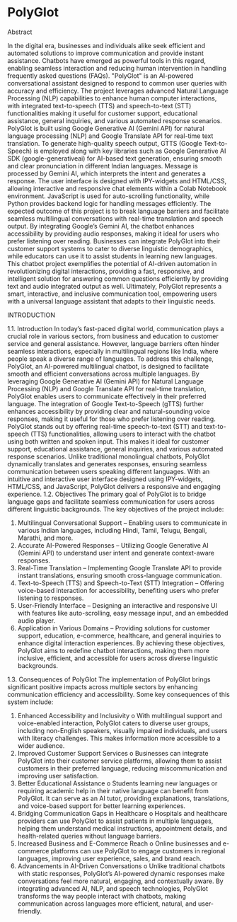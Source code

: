 # PolyGlot
Abstract

In the digital era, businesses and individuals alike seek efficient and automated solutions to improve communication and provide instant assistance. Chatbots have emerged as powerful tools in this regard, enabling seamless interaction and reducing human intervention in handling frequently asked questions (FAQs). "PolyGlot" is an AI-powered conversational assistant designed to respond to common user queries with accuracy and efficiency. The project leverages advanced Natural Language Processing (NLP) capabilities to enhance human computer interactions, with integrated text-to-speech (TTS) and speech-to-text (STT) functionalities making it useful for customer support, educational assistance, general inquiries, and various automated response scenarios.
PolyGlot is built using Google Generative AI (Gemini API) for natural language processing (NLP) and Google Translate API for real-time text translation. To generate high-quality speech output, GTTS (Google Text-to-Speech) is employed along with key libraries such as Google Generative AI SDK (google-generativeai) for AI-based text generation, ensuring smooth and clear pronunciation in different Indian languages. Message is processed by Gemini AI, which interprets the intent and generates a response. The user interface is designed with IPY-widgets and HTML/CSS, allowing interactive and responsive chat elements within a Colab Notebook environment. JavaScript is used for auto-scrolling functionality, while Python provides backend logic for handling messages efficiently.
The expected outcome of this project is to break language barriers and facilitate seamless multilingual conversations with real-time translation and speech output. By integrating Google’s Gemini AI, the chatbot enhances accessibility by providing audio responses, making it ideal for users who prefer listening over reading. Businesses can integrate PolyGlot into their customer support systems to cater to diverse linguistic demographics, while educators can use it to assist students in learning new languages.
This chatbot project exemplifies the potential of AI-driven automation in revolutionizing digital interactions, providing a fast, responsive, and intelligent solution for answering common questions efficiently by providing text and audio integrated output as well. Ultimately, PolyGlot represents a smart, interactive, and inclusive communication tool, empowering users with a universal language assistant that adapts to their linguistic needs.


INTRODUCTION

1.1.	Introduction
In today’s fast-paced digital world, communication plays a crucial role in various sectors, from business and education to customer service and general assistance. However, language barriers often hinder seamless interactions, especially in multilingual regions like India, where people speak a diverse range of languages. To address this challenge, PolyGlot, an AI-powered multilingual chatbot, is designed to facilitate smooth and efficient conversations across multiple languages. By leveraging Google Generative AI (Gemini API) for Natural Language Processing (NLP) and Google Translate API for real-time translation, PolyGlot enables users to communicate effectively in their preferred language. The integration of Google Text-to-Speech (gTTS) further enhances accessibility by providing clear and natural-sounding voice responses, making it useful for those who prefer listening over reading.
PolyGlot stands out by offering real-time speech-to-text (STT) and text-to-speech (TTS) functionalities, allowing users to interact with the chatbot using both written and spoken input. This makes it ideal for customer support, educational assistance, general inquiries, and various automated response scenarios. Unlike traditional monolingual chatbots, PolyGlot dynamically translates and generates responses, ensuring seamless communication between users speaking different languages. With an intuitive and interactive user interface designed using IPY-widgets, HTML/CSS, and JavaScript, PolyGlot delivers a responsive and engaging experience.
1.2.	Objectives
The primary goal of PolyGlot is to bridge language gaps and facilitate seamless communication for users across different linguistic backgrounds. The key objectives of the project include:
1.	Multilingual Conversational Support – Enabling users to communicate in various Indian languages, including Hindi, Tamil, Telugu, Bengali, Marathi, and more.
2.	Accurate AI-Powered Responses – Utilizing Google Generative AI (Gemini API) to understand user intent and generate context-aware responses.
3.	Real-Time Translation – Implementing Google Translate API to provide instant translations, ensuring smooth cross-language communication.
4.	Text-to-Speech (TTS) and Speech-to-Text (STT) Integration – Offering voice-based interaction for accessibility, benefiting users who prefer listening to responses.
5.	User-Friendly Interface – Designing an interactive and responsive UI with features like auto-scrolling, easy message input, and an embedded audio player.
6.	Application in Various Domains – Providing solutions for customer support, education, e-commerce, healthcare, and general inquiries to enhance digital interaction experiences.
By achieving these objectives, PolyGlot aims to redefine chatbot interactions, making them more inclusive, efficient, and accessible for users across diverse linguistic backgrounds.

1.3.	Consequences of PolyGlot
The implementation of PolyGlot brings significant positive impacts across multiple sectors by enhancing communication efficiency and accessibility. Some key consequences of this system include:
1.	Enhanced Accessibility and Inclusivity
o	With multilingual support and voice-enabled interaction, PolyGlot caters to diverse user groups, including non-English speakers, visually impaired individuals, and users with literacy challenges. This makes information more accessible to a wider audience.
2.	Improved Customer Support Services
o	Businesses can integrate PolyGlot into their customer service platforms, allowing them to assist customers in their preferred language, reducing miscommunication and improving user satisfaction.
3.	Better Educational Assistance
o	Students learning new languages or requiring academic help in their native language can benefit from PolyGlot. It can serve as an AI tutor, providing explanations, translations, and voice-based support for better learning experiences.
4.	Bridging Communication Gaps in Healthcare
o	Hospitals and healthcare providers can use PolyGlot to assist patients in multiple languages, helping them understand medical instructions, appointment details, and health-related queries without language barriers.
5.	Increased Business and E-Commerce Reach
o	Online businesses and e-commerce platforms can use PolyGlot to engage customers in regional languages, improving user experience, sales, and brand reach.
6.	Advancements in AI-Driven Conversations
o	Unlike traditional chatbots with static responses, PolyGlot’s AI-powered dynamic responses make conversations feel more natural, engaging, and contextually aware.
By integrating advanced AI, NLP, and speech technologies, PolyGlot transforms the way people interact with chatbots, making communication across languages more efficient, natural, and user-friendly.




















